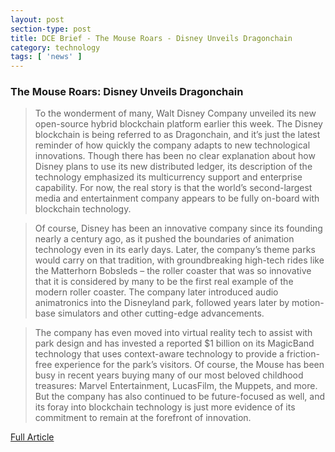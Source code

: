 ```yaml
---
layout: post
section-type: post
title: DCE Brief - The Mouse Roars - Disney Unveils Dragonchain
category: technology
tags: [ 'news' ]
---
```


### The Mouse Roars: Disney Unveils Dragonchain

> To the wonderment of many, Walt Disney Company unveiled its new open-source hybrid blockchain platform earlier this week. The Disney blockchain is being referred to as Dragonchain, and it’s just the latest reminder of how quickly the company adapts to new technological innovations. Though there has been no clear explanation about how Disney plans to use its new distributed ledger, its description of the technology emphasized its multicurrency support and enterprise capability. For now, the real story is that the world’s second-largest media and entertainment company appears to be fully on-board with blockchain technology.

> Of course, Disney has been an innovative company since its founding nearly a century ago, as it pushed the boundaries of animation technology even in its early days. Later, the company’s theme parks would carry on that tradition, with groundbreaking high-tech rides like the Matterhorn Bobsleds – the roller coaster that was so innovative that it is considered by many to be the first real example of the modern roller coaster. The company later introduced audio animatronics into the Disneyland park, followed years later by motion-base simulators and other cutting-edge advancements.

> The company has even moved into virtual reality tech to assist with park design and has invested a reported $1 billion on its MagicBand technology that uses context-aware technology to provide a friction-free experience for the park’s visitors. Of course, the Mouse has been busy in recent years buying many of our most beloved childhood treasures: Marvel Entertainment, LucasFilm, the Muppets, and more. But the company has also continued to be future-focused as well, and its foray into blockchain technology is just more evidence of its commitment to remain at the forefront of innovation.

[Full Article](http://dcebrief.com/blockchain-weekly-recap-10-22-2016/)
